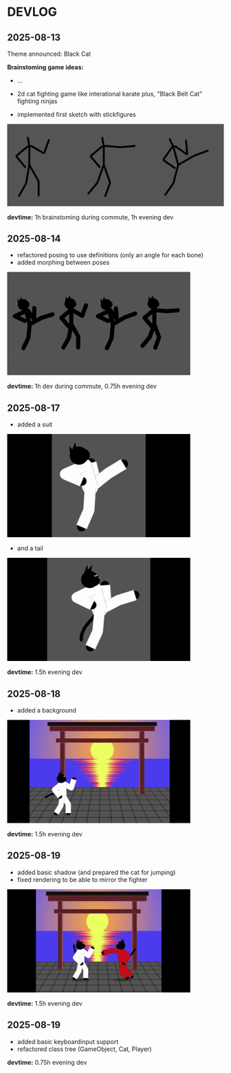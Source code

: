# DEVLOG

## 2025-08-13  

Theme announced: Black Cat

**Brainstoming game ideas:**

* ...
* 2d cat fighting game like interational karate plus, "Black Belt Cat" fighting ninjas

* implemented first sketch with stickfigures

![cat stickmen](img/001_stickcat_kinematics.png)

**devtime:** 1h brainstoming during commute, 1h evening dev

## 2025-08-14 

* refactored posing to use definitions (only an angle for each bone)
* added morphing between poses

![cat stickmen](img/002_stick_morph_poses.gif)

**devtime:** 1h dev during commute, 0.75h evening dev

## 2025-08-17

* added a suit 

![cat stickmen](img/003_pawrate_suit.gif)

* and a tail

![cat stickmen](img/004_now_with_tail.gif)

**devtime:** 1.5h evening dev


## 2025-08-18

* added a background

![cat stickmen](img/005_background.gif)

**devtime:** 1.5h evening dev

## 2025-08-19

* added basic shadow (and prepared the cat for jumping)
* fixed rendering to be able to mirror the fighter

![cat stickmen](img/006_mirrored_fighter.gif)

**devtime:** 1.5h evening dev

## 2025-08-19

* added basic keyboardinput support
* refactored class tree (GameObject, Cat, Player)

**devtime:** 0.75h evening dev